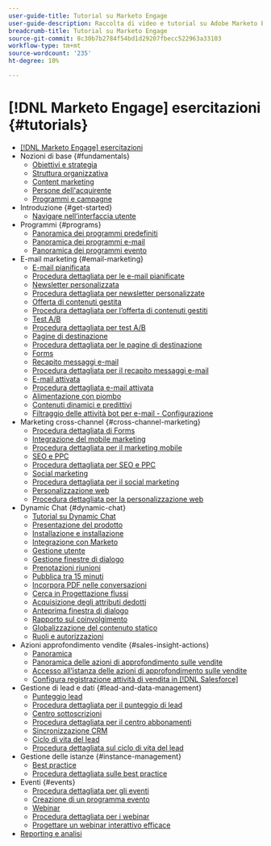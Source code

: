 ```yaml
---
user-guide-title: Tutorial su Marketo Engage
user-guide-description: Raccolta di video e tutorial su Adobe Marketo Engage.
breadcrumb-title: Tutorial su Marketo Engage
source-git-commit: 8c30b7b2784f54bd1d29207fbecc522963a33103
workflow-type: tm+mt
source-wordcount: '235'
ht-degree: 10%

---
```



# [!DNL Marketo Engage] esercitazioni {#tutorials}

+ [[!DNL Marketo Engage] esercitazioni](overview.md)
+ Nozioni di base {#fundamentals}
   + [Obiettivi e strategia](/help/fundamentals/goals-and-strategy-learn.md)
   + [Struttura organizzativa](/help/fundamentals/organizational-structure-learn.md)
   + [Content marketing](/help/fundamentals/content-marketing-learn.md)
   + [Persone dell&#39;acquirente](/help/fundamentals/buyer-personas-learn.md)
   + [Programmi e campagne](/help/fundamentals/programs-and-campaigns.md)
+ Introduzione {#get-started}
   + [Navigare nell’interfaccia utente](/help/get-started/ui-navigation.md)
+ Programmi {#programs}
   + [Panoramica dei programmi predefiniti](/help/programs/default-programs-overview.md)
   + [Panoramica dei programmi e-mail](/help/programs/email-programs-overview.md)
   + [Panoramica dei programmi evento](/help/programs/event-programs-overview.md)
+ E-mail marketing {#email-marketing}
   + [E-mail pianificata](/help/email-marketing/scheduled-email-learn.md)
   + [Procedura dettagliata per le e-mail pianificate](/help/email-marketing/scheduled-email-watch.md)
   + [Newsletter personalizzata](/help/email-marketing/personalized-newsletter-learn.md)
   + [Procedura dettagliata per newsletter personalizzate](/help/email-marketing/personalized-newsletter-watch.md)
   + [Offerta di contenuti gestita](/help/email-marketing/gated-content-offer-learn.md)
   + [Procedura dettagliata per l’offerta di contenuti gestiti](/help/email-marketing/gated-content-offer-watch.md)
   + [Test A/B](/help/email-marketing/ab-testing-learn.md)
   + [Procedura dettagliata per test A/B](/help/email-marketing/ab-testing-watch.md)
   + [Pagine di destinazione ](/help/email-marketing/landing-pages-learn.md)
   + [Procedura dettagliata per le pagine di destinazione](/help/email-marketing/landing-pages-watch.md)
   + [Forms](/help/email-marketing/forms-learn.md)
   + [Recapito messaggi e-mail](/help/email-marketing/email-deliverability-learn.md)
   + [Procedura dettagliata per il recapito messaggi e-mail](/help/email-marketing/email-deliverability-watch.md)
   + [E-mail attivata](/help/email-marketing/triggered-email-learn.md)
   + [Procedura dettagliata e-mail attivata](/help/email-marketing/triggered-email-watch.md)
   + [Alimentazione con piombo](/help/email-marketing/lead-nuturing-learn.md)
   + [Contenuti dinamici e predittivi](/help/email-marketing/dynamic-and-predictive-content-learn.md)
   + [Filtraggio delle attività bot per e-mail - Configurazione](/help/filtering-email-bot-activities/setup.md)
+ Marketing cross-channel {#cross-channel-marketing}
   + [Procedura dettagliata di Forms](/help/email-marketing/forms-watch.md)
   + [Integrazione del mobile marketing](/help/cross-channel-marketing/mobile-marketing-learn.md)
   + [Procedura dettagliata per il marketing mobile](/help/cross-channel-marketing/mobile-marketing-watch.md)
   + [SEO e PPC](/help/cross-channel-marketing/seo-and-ppc-learn.md)
   + [Procedura dettagliata per SEO e PPC](/help/cross-channel-marketing/seo-and-ppc-watch.md)
   + [Social marketing](/help/cross-channel-marketing/social-marketing-learn.md)
   + [Procedura dettagliata per il social marketing](/help/cross-channel-marketing/social-marketing-watch.md)
   + [Personalizzazione web](/help/cross-channel-marketing/web-personalization-learn.md)
   + [Procedura dettagliata per la personalizzazione web](/help/cross-channel-marketing/web-personalization-watch.md)
+ Dynamic Chat {#dynamic-chat}
   + [Tutorial su Dynamic Chat](/help/dynamic-chat/dynamic-chat-overview.md)
   + [Presentazione del prodotto](/help/dynamic-chat/product-tour.md)
   + [Installazione e installazione](/help/dynamic-chat/setup.md)
   + [Integrazione con Marketo](/help/dynamic-chat/marketo-integration.md)
   + [Gestione utente](/help/dynamic-chat/user-management.md)
   + [Gestione finestre di dialogo](/help/dynamic-chat/dialogue-management.md)
   + [Prenotazioni riunioni](/help/dynamic-chat/meeting-booking.md)
   + [Pubblica tra 15 minuti](/help/dynamic-chat/go-live-in-15-minutes.md)
   + [Incorpora PDF nelle conversazioni](/help/dynamic-chat/document-cloud-integration.md)
   + [Cerca in Progettazione flussi](/help/dynamic-chat/search-in-stream-designer.md)
   + [Acquisizione degli attributi dedotti](/help/dynamic-chat/capture-inferred-attributes.md)
   + [Anteprima finestra di dialogo](/help/dynamic-chat/dialogue-preview.md)
   + [Rapporto sul coinvolgimento](/help/dynamic-chat/engagement-report.md)
   + [Globalizzazione del contenuto statico](/help/dynamic-chat/globalization-of-static-content.md)
   + [Ruoli e autorizzazioni](/help/dynamic-chat/roles-and-permissions.md)
+ Azioni approfondimento vendite {#sales-insight-actions}
   + [Panoramica](/help/sales-insight-actions/overview.md)
   + [Panoramica delle azioni di approfondimento sulle vendite](/help/sales-insight-actions/sales-insight-actions-overview.md)
   + [Accesso all’istanza delle azioni di approfondimento sulle vendite](/help/sales-insight-actions/accessing-your-sales-insight-actions-instance.md)
   + [Configura registrazione attività di vendita in [!DNL Salesforce]](/help/sales-insight-actions/configure-sales-activity-logging-to-salesforce.md)
+ Gestione di lead e dati {#lead-and-data-management}
   + [Punteggio lead](/help/lead-and-data-management/lead-scoring-learn.md)
   + [Procedura dettagliata per il punteggio di lead](/help/lead-and-data-management/lead-scoring-watch.md)
   + [Centro sottoscrizioni](/help/lead-and-data-management/subscription-center-learn.md)
   + [Procedura dettagliata per il centro abbonamenti](/help/lead-and-data-management/subscription-center-watch.md)
   + [Sincronizzazione CRM](/help/lead-and-data-management/crm-sync-learn.md)
   + [Ciclo di vita del lead](/help/lead-and-data-management/lead-lifecycle-learn.md)
   + [Procedura dettagliata sul ciclo di vita del lead](/help/lead-and-data-management/lead-lifecycle-watch.md)
+ Gestione delle istanze {#instance-management}
   + [Best practice](/help/instance-management/best-practice-learn.md)
   + [Procedura dettagliata sulle best practice](/help/instance-management/best-practice-watch.md)
+ Eventi {#events}
   + [Procedura dettagliata per gli eventi](/help/events/events-watch.md)
   + [Creazione di un programma evento](/help/events/events-learn.md)
   + [Webinar](/help/events/webinar-learn.md)
   + [Procedura dettagliata per i webinar](/help/events/webinar-watch.md)
   + [Progettare un webinar interattivo efficace](/help/events/design-an-effective-interactive-webinar.md)
+ [Reporting e analisi](/help/reporting/reporting-and-analytics.md)
